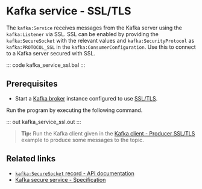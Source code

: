 # Kafka service - SSL/TLS

The `kafka:Service` receives messages from the Kafka server using the `kafka:Listener` via SSL. SSL can be enabled by providing the `kafka:SecureSocket` with the relevant values and `kafka:SecurityProtocol` as `kafka:PROTOCOL_SSL` in the `kafka:ConsumerConfiguration`. Use this to connect to a Kafka server secured with SSL.

::: code kafka_service_ssl.bal :::

## Prerequisites
- Start a [Kafka broker](https://kafka.apache.org/quickstart) instance configured to use [SSL/TLS](https://docs.confluent.io/3.0.0/kafka/ssl.html#configuring-kafka-brokers).

Run the program by executing the following command.

::: out kafka_service_ssl.out :::

>**Tip:** Run the Kafka client given in the [Kafka client - Producer SSL/TLS](/learn/by-example/kafka-client-producer-ssl) example to produce some messages to the topic.

## Related links
- [`kafka:SecureSocket` record - API documentation](https://lib.ballerina.io/ballerinax/kafka/latest/records/SecureSocket)
- [Kafka secure service - Specification](https://github.com/ballerina-platform/module-ballerinax-kafka/blob/master/docs/spec/spec.md#4312-secure-listener)
